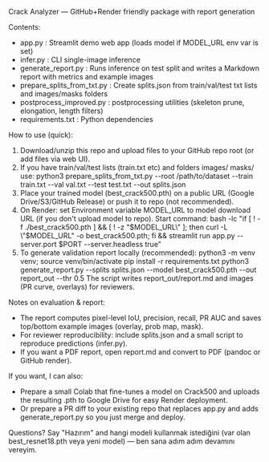 Crack Analyzer — GitHub+Render friendly package with report generation

Contents:
- app.py : Streamlit demo web app (loads model if MODEL_URL env var is set)
- infer.py : CLI single-image inference
- generate_report.py : Runs inference on test split and writes a Markdown report with metrics and example images
- prepare_splits_from_txt.py : Create splits.json from train/val/test txt lists and images/masks folders
- postprocess_improved.py : postprocessing utilities (skeleton prune, elongation, length filters)
- requirements.txt : Python dependencies

How to use (quick):
1) Download/unzip this repo and upload files to your GitHub repo root (or add files via web UI).
2) If you have train/val/test lists (train.txt etc) and folders images/ masks/ use:
   python3 prepare_splits_from_txt.py --root /path/to/dataset --train train.txt --val val.txt --test test.txt --out splits.json
3) Place your trained model (best_crack500.pth) on a public URL (Google Drive/S3/GitHub Release) or push it to repo (not recommended).
4) On Render: set Environment variable MODEL_URL to model download URL (if you don't upload model to repo).
   Start command:
   bash -lc "if [ ! -f ./best_crack500.pth ] && [ ! -z \"$MODEL_URL\" ]; then curl -L \"$MODEL_URL\" -o best_crack500.pth; fi && streamlit run app.py --server.port \$PORT --server.headless true"
5) To generate validation report locally (recommended):
   python3 -m venv venv; source venv/bin/activate
   pip install -r requirements.txt
   python3 generate_report.py --splits splits.json --model best_crack500.pth --out report_out --thr 0.5
   The script writes report_out/report.md and images (PR curve, overlays) for reviewers.

Notes on evaluation & report:
- The report computes pixel-level IoU, precision, recall, PR AUC and saves top/bottom example images (overlay, prob map, mask).
- For reviewer reproducibility: include splits.json and a small script to reproduce predictions (infer.py).
- If you want a PDF report, open report.md and convert to PDF (pandoc or GitHub render).

If you want, I can also:
- Prepare a small Colab that fine-tunes a model on Crack500 and uploads the resulting .pth to Google Drive for easy Render deployment.
- Or prepare a PR diff to your existing repo that replaces app.py and adds generate_report.py so you just merge and deploy.

Questions? Say "Hazırım" and hangi modeli kullanmak istediğini (var olan best_resnet18.pth veya yeni model) — ben sana adım adım devamını vereyim.
